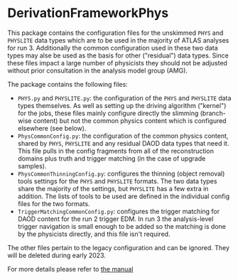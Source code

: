 # DerivationFrameworkPhys

This package contains the configuration files for the unskimmed `PHYS` and `PHYSLITE` data types which are to be used in the majority of ATLAS analyses for run 3. Additionally the common configuration used in these two data types may alse be used as the basis for other ("residual") data types. Since these files impact a large number of physicists they should not be adjusted without prior consultation in the analysis model group (AMG).

The package contains the following files:

* `PHYS.py` and `PHYSLITE.py`: the configuration of the `PHYS` and `PHYSLITE` data types themselves. As well as setting up the driving algorithm ("kernel") for the jobs, these files mainly configure directly the slimming (branch-wise content) but not the common physics content which is configured elsewhere (see below).    
* `PhysCommonConfig.py`: the configuration of the common physics content, shared by `PHYS`, `PHYSLITE` and any residual DAOD data types that need it. This file pulls in the config fragments from all of the reconstruction domains plus truth and trigger matching (in the case of upgrade samples). 
* `PhysCommonThinningConfig.py`: configures the thinning (object removal) tools settings for the `PHYS` and `PHYSLITE` formats. The two data types share the majority of the settings, but `PHYSLITE` has a few extra in addition. The lists of tools to be used are defined in the individual config files for the two formats. 
* `TriggerMatchingCommonConfig.py`: configures the trigger matching for DAOD content for the run 2 trigger EDM. In run 3 the analysis-level trigger navigation is small enough to be added so the matching is done by the physicists directly, and this file isn't required.

The other files pertain to the legacy configuration and can be ignored. They will be deleted during early 2023.

For more details please refer to [the manual](https://twiki.cern.ch/twiki/bin/view/AtlasProtected/DerivationFramework)

